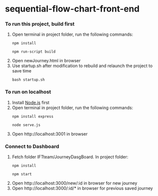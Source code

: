 # sequential-flow-chart-front-end

### To run this project, build first
   1. Open terminal in project folder, run the following commands:
      ```
      npm install 
      ```
      ```
      npm run-script build
      ```
   2. Open newJourney.html in browser
   3. Use startup.sh after modification to rebuild and relaunch the project to save time
      ```
      bash startup.sh
      ```
 
### To run on localhost
   1. Install <a href="https://nodejs.org/en/">Node.js</a> first
   2. Open terminal in project folder, run the following commands:
      ```
      npm install express
      ```
      ```
      node serve.js
      ```
   3. Open http://localhost:3001 in browser
   
### Connect to Dashboard
   1. Fetch folder IFTteam/JourneyDasgBoard. In project folder:
      ```
      npm install
      ```
      ```
      npm start
      ```
   2. Open http://localhost:3000/new/:id in browser for new journey
   3. Open http://localhost:3000/:id/* in browser for previous saved journey
